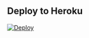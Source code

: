 
## Deploy to Heroku

[![Deploy](https://www.herokucdn.com/deploy/button.svg)](https://heroku.com/deploy?template=https://github.com/samadii/testt)
